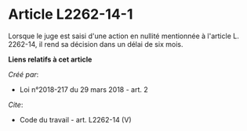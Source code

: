 # Article L2262-14-1

Lorsque le juge est saisi d'une action en nullité mentionnée à l'article L. 2262-14, il rend sa décision dans un délai de six
mois.

**Liens relatifs à cet article**

_Créé par_:

  - Loi n°2018-217 du 29 mars 2018 - art. 2

_Cite_:

  - Code du travail - art. L2262-14 (V)
